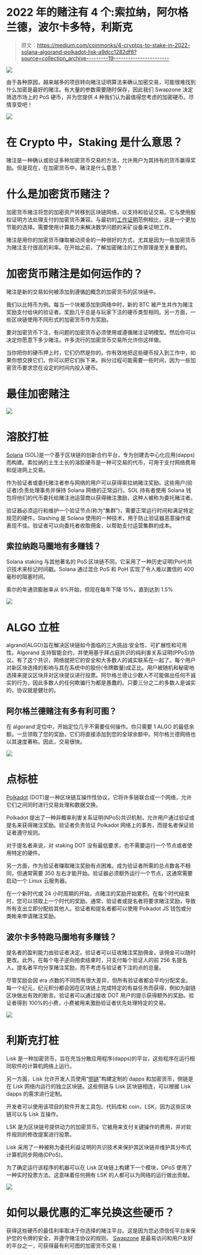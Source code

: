 # 2022 年的赌注有 4 个:索拉纳，阿尔格兰德，波尔卡多特，利斯克

> 原文：<https://medium.com/coinmonks/4-cryptos-to-stake-in-2022-solana-algorand-polkadot-lisk-a9dcc1282df6?source=collection_archive---------19----------------------->

![](img/18f1cbf13fde766d170d1b5976de6876.png)

由于各种原因，越来越多的项目转向赌注证明算法来确认加密交易，可能很难找到什么加密是最好的赌注。有大量的参数需要随时保存，因此我们 Swapzone 决定筛选市场上的 PoS 硬币，并为您提供 4 种我们认为最值得您考虑的加密硬币。尽情享受吧！

![](img/2156c1947856d433b63bcae3559613f4.png)

# 在 Crypto 中，Staking 是什么意思？

赌注是一种确认或验证多种加密货币交易的方法，允许用户为其持有的货币赢得奖励。但是现在，在加密货币中，赌注是什么意思？

# 什么是加密货币赌注？

加密货币赌注将您的加密资产转移到区块链网络，以支持和验证交易。它与使用股权证明方法处理支付的加密货币兼容。与最初的[工作证明](https://en.wikipedia.org/wiki/Proof_of_work)范例相比，这是一个更加节能的选择。需要使用计算能力来解决数学问题的采矿设备来证明工作。

赌注是用你的加密货币赚取被动资金的一种很好的方式，尤其是因为一些加密货币为赌注支付很高的利率。在开始之前，了解加密赌注的工作原理是至关重要的。

# 加密货币赌注是如何运作的？

赌注是新的交易如何被添加到遵循[的](https://en.wikipedia.org/wiki/Proof_of_stake)概念的加密货币的区块链中。

我们以比特币为例。每当一个块被添加到网络中时，新的 BTC 被产生并作为赌注奖励支付给块的验证者。奖励几乎总是与玩家下注的硬币类型相同。另一方面，一些区块链使用不同形式的加密货币作为奖励。

要对加密货币下注，有问题的加密货币必须使用或遵循赌注证明模型。然后你可以决定你愿意下多少赌注。许多流行的加密货币交易所允许你这样做。

当你把你的硬币押上时，它们仍然是你的。你有效地把这些硬币投入到工作中，如果你想交换它们，你可以把它们拆下来。拆分过程可能需要一些时间，因为一些加密货币要求您在设定的时间内投入硬币。

# 最佳加密赌注

![](img/21ecc9345b0bad8e0070cd3b18479437.png)

# 溶胶打桩

[Solana](https://solana.com/) (SOL)是一个基于区块链的创新合约平台，专为创建去中心化应用(dapps)而构建。索拉纳的土生土长的溶胶硬币是一种可交易的代币，可用于支付网络费用和促进网上交易。

作为验证者或委托赌注者参与网络的用户可以获得索拉纳赌注奖励。这些用户(验证者)负责处理事务并保持 Solana 网络的正常运行。SOL 持有者使用 Solana 钱包将他们的代币委托给赌注池运营商以获得赌注激励，这种人被称为委托赌注者。

验证器必须运行和维护一个验证节点(称为“集群”)，需要正常运行时间和满足特定规范的硬件。Slashing 是 Solana 使用的一种技术，用于防止验证器恶意操作或表现不佳。验证者可以向委托者收取佣金，以帮助支付运营集群的成本。

## 索拉纳跑马圈地有多赚钱？

Solana staking 与其他著名的 PoS 区块链不同，它采用了一种历史证明(PoH)共识技术来标记时间戳。Solana 通过混合 PoS 和 PoH 实现了令人难以置信的 400 毫秒的阻塞时间。

索尔的年通货膨胀率从 8%开始，但现在每年下降 15%，直到达到 1.5%

![](img/af00d6018e3a1962974f72efea090dcd.png)

# ALGO 立桩

algrand(ALGO)旨在解决区块链如今面临的三大挑战:安全性、可扩展性和可用性。Algorand 支持智能合约，并使用基于拜占庭共识的纯利害关系证明(PPoS)协议。有了这个共识，网络就把它的安全和大多数人的诚实联系在一起了。每个用户对新区块选择的影响与其在系统中的股份(令牌数量)成正比。用户被随机和秘密地选择来提议区块并对区块提议进行投票。阿尔格兰德让少数人不可能做出任何不诚实的行为，因此多数人的任何欺骗行为都是愚蠢的。只要三分之二的多数人是诚实的，协议就是健壮的。

## 阿尔格兰德赌注有多有利可图？

在 algorand 定位中，开始定位几乎不需要任何操作。你只需要 1 ALGO 的最低余额。一旦领取了您的奖励，它们将直接添加到您的全球余额中。阿尔格兰德网络也以其速度著称。因此，交易很快。

![](img/226c85027a40e5e87429dfff685bee51.png)

# 点标桩

[Polkadot](https://polkadot.network/) (DOT)是一种区块链互操作性协议，它将许多链联合成一个网络，允许它们之间同时进行交易处理和数据交换。

Polkadot 提出了一种非概率利害关系证明(NPoS)共识机制，允许用户通过验证或提名来获得赌注奖励。验证者负责验证 Polkadot 网络上的事务，而提名者保证验证者遵守规则。

对于提名者来说，对 staking DOT 没有最低要求，也不需要运行一个节点或者使用特定的硬件。

另一方面，作为验证者赚取赌注奖励有点困难。成为验证者所需的总点数各不相同，但通常需要 350 左右才能开始。验证器必须额外运行一个节点，这通常需要启动一个 Linux 云服务器。

在一个新时代或 24 小时周期的开始，点赌注的奖励开始累积。在每个时代结束时，您可以领取上一个时代的奖励。通常，验证者或提名者将要求赌注奖励，导致所有支出立即分配给其他人。验证者和提名者都可以使用 Polkadot JS 钱包或分类帐来申请赌注奖励。

## 波尔卡多特跑马圈地有多赚钱？

提名者的盈利能力由验证者决定。验证者可以征收赌注奖励佣金，该佣金可以随时更改。此外，在每个电子逆向拍卖结束时，只支付每个验证人的前 256 名提名人。提名者平均分享赌注奖励，而不考虑与验证者下注的点的总量。

尽管奖励会因 era 点数的不同而有很大差异，但所有验证者都会平均分配奖金。每一个纪元，纪元积分都会因在区块链上完成特定的有益任务而获得，例如为副链区块做出有效的断言。验证者可以通过接收 DOT 用户的提示获得额外的奖励。验证者得到 100%的小费，小费被用来激励验证者优先处理特定的交易。

![](img/952eb0d0dc7b46a04a7f47849f376704.png)

# 利斯克打桩

Lisk 是一种加密货币，旨在充当分散应用程序(dapps)的平台，这些程序在运行相同软件的计算机网络上运行。

另一方面，Lisk 允许开发人员使用“[侧链](https://www.coindesk.com/learn/an-introduction-to-sidechains/)”构建定制的 dapps 和加密货币，侧链是在 Lisk 网络内运行的独立区块链。这些侧链与 Lisk 区块链相连，可以根据 Lisk dapps 的需求进行定制。

开发者可以使用该项目的软件开发工具包、代码库和 coin，LSK，因为这些区块链可以与 Lisk 互操作。

LSK 是为区块链号提供动力的加密货币。它被用来支付关键操作的费用，并对软件规则的修改提案进行投票。

Lisk 采用了一种被称为委托利益证明的共识技术来保护其区块链并维护其分布式计算机同步网络(DPoS)。

为了确定运行该程序的机器可以在 Lisk 区块链上构建下一个模块，DPoS 使用了一种实时投票方法。这意味着任何拥有 LSK 的人都可以为网络的运行做出贡献。

![](img/d2482562c62f4e72e13eb511aea67331.png)

# 如何以最优惠的汇率兑换这些硬币？

获得这些硬币的最佳利率取决于你选择的赌注平台。这是因为您必须信任平台来保护您的令牌的安全，并遵守赌注协议的规则。 [Swapzone](https://swapzone.io/) 是最易访问和用户友好的平台之一，可获得最有利可图的加密货币交易！